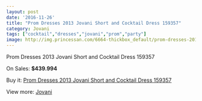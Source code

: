 ```yaml
---
layout: post
date: '2016-11-26'
title: "Prom Dresses 2013 Jovani Short and Cocktail Dress 159357"
category: Jovani
tags: ["cocktail","dresses","jovani","prom","party"]
image: http://img.princessan.com/6664-thickbox_default/prom-dresses-2013-jovani-short-and-cocktail-dress-159357.jpg
---
```

Prom Dresses 2013 Jovani Short and Cocktail Dress 159357

On Sales: **$439.994**
<a href="https://www.princessan.com/en/jovani/3034-prom-dresses-2013-jovani-short-and-cocktail-dress-159357.html"><amp-img layout="responsive" width="600" height="600" src="//img.princessan.com/6664-thickbox_default/prom-dresses-2013-jovani-short-and-cocktail-dress-159357.jpg" alt="Prom Dresses 2013 Jovani Short and Cocktail Dress 159357 0" /></a>
<a href="https://www.princessan.com/en/jovani/3034-prom-dresses-2013-jovani-short-and-cocktail-dress-159357.html"><amp-img layout="responsive" width="600" height="600" src="//img.princessan.com/6666-thickbox_default/prom-dresses-2013-jovani-short-and-cocktail-dress-159357.jpg" alt="Prom Dresses 2013 Jovani Short and Cocktail Dress 159357 1" /></a>
<a href="https://www.princessan.com/en/jovani/3034-prom-dresses-2013-jovani-short-and-cocktail-dress-159357.html"><amp-img layout="responsive" width="600" height="600" src="//img.princessan.com/6665-thickbox_default/prom-dresses-2013-jovani-short-and-cocktail-dress-159357.jpg" alt="Prom Dresses 2013 Jovani Short and Cocktail Dress 159357 2" /></a>

Buy it: [Prom Dresses 2013 Jovani Short and Cocktail Dress 159357](https://www.princessan.com/en/jovani/3034-prom-dresses-2013-jovani-short-and-cocktail-dress-159357.html "Prom Dresses 2013 Jovani Short and Cocktail Dress 159357")

View more: [Jovani](https://www.princessan.com/en/26-jovani "Jovani")